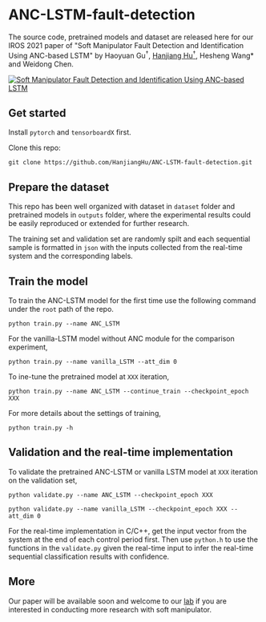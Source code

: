 # ANC-LSTM-fault-detection
<html>The source code, pretrained models and dataset are released here for our IROS 2021 paper of "Soft Manipulator Fault Detection and Identification Using ANC-based LSTM" by Haoyuan Gu<sup>&#8224</sup>, <a href="https://hanjianghu.github.io/">Hanjiang Hu<sup>&#8224</sup></a>, Hesheng Wang* and Weidong Chen.
</html>

[![Soft Manipulator Fault Detection and Identification Using ANC-based LSTM](https://res.cloudinary.com/marcomontalbano/image/upload/v1615367674/video_to_markdown/images/youtube--w3zSbYWDjms-c05b58ac6eb4c4700831b2b3070cd403.jpg)](https://youtu.be/w3zSbYWDjms "Soft Manipulator Fault Detection and Identification Using ANC-based LSTM")

## Get started
Install `pytorch` and `tensorboardX` first.

Clone this repo:

 `git clone https://github.com/HanjiangHu/ANC-LSTM-fault-detection.git`

## Prepare the dataset
This repo has been well organized with dataset in `dataset` folder and pretrained models in `outputs` folder, where the experimental results could be easily reproduced or extended for further research.

The training set and validation set are randomly spilt and each sequential sample is formatted in `json` with the inputs collected from the real-time system and the corresponding labels.

## Train the model
To train the ANC-LSTM model for the first time use the following command under the `root` path of the repo.

`python train.py --name ANC_LSTM`    

For the vanilla-LSTM model without ANC module for the comparison experiment, 

`python train.py --name vanilla_LSTM --att_dim 0`  

To ine-tune the pretrained model at `XXX` iteration,

`python train.py --name ANC_LSTM --continue_train --checkpoint_epoch XXX`    

For more details about the settings of training,

`python train.py -h`


## Validation and the real-time implementation

To validate the pretrained ANC-LSTM or vanilla LSTM model at `XXX` iteration on the validation set,

`python validate.py --name ANC_LSTM --checkpoint_epoch XXX`

`python validate.py --name vanilla_LSTM --checkpoint_epoch XXX --att_dim 0`

For the real-time implementation in C/C++, get the input vector from the system at the end of each control period first. Then use `python.h` to use the functions in the `validate.py` given the real-time input to infer the real-time sequential classification results with confidence.

## More
Our paper will be available soon and welcome to our [lab](https://irmv.sjtu.edu.cn/) if you are interested in conducting more research with soft manipulator.
